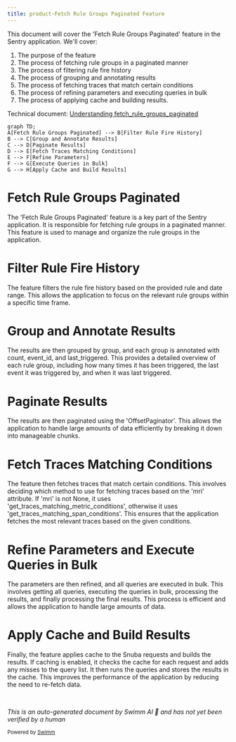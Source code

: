 ```yaml
---
title: product-Fetch Rule Groups Paginated Feature
---
```

This document will cover the 'Fetch Rule Groups Paginated' feature in the Sentry application. We'll cover:

1. The purpose of the feature
2. The process of fetching rule groups in a paginated manner
3. The process of filtering rule fire history
4. The process of grouping and annotating results
5. The process of fetching traces that match certain conditions
6. The process of refining parameters and executing queries in bulk
7. The process of applying cache and building results.

Technical document: <SwmLink doc-title="Understanding fetch_rule_groups_paginated">[Understanding fetch_rule_groups_paginated](/.swm/understanding-fetch_rule_groups_paginated.gag7556u.sw.md)</SwmLink>

```mermaid
graph TD;
A[Fetch Rule Groups Paginated] --> B[Filter Rule Fire History]
B --> C[Group and Annotate Results]
C --> D[Paginate Results]
D --> E[Fetch Traces Matching Conditions]
E --> F[Refine Parameters]
F --> G[Execute Queries in Bulk]
G --> H[Apply Cache and Build Results]
```

# Fetch Rule Groups Paginated

The 'Fetch Rule Groups Paginated' feature is a key part of the Sentry application. It is responsible for fetching rule groups in a paginated manner. This feature is used to manage and organize the rule groups in the application.

# Filter Rule Fire History

The feature filters the rule fire history based on the provided rule and date range. This allows the application to focus on the relevant rule groups within a specific time frame.

# Group and Annotate Results

The results are then grouped by group, and each group is annotated with count, event_id, and last_triggered. This provides a detailed overview of each rule group, including how many times it has been triggered, the last event it was triggered by, and when it was last triggered.

# Paginate Results

The results are then paginated using the 'OffsetPaginator'. This allows the application to handle large amounts of data efficiently by breaking it down into manageable chunks.

# Fetch Traces Matching Conditions

The feature then fetches traces that match certain conditions. This involves deciding which method to use for fetching traces based on the 'mri' attribute. If 'mri' is not None, it uses 'get_traces_matching_metric_conditions', otherwise it uses 'get_traces_matching_span_conditions'. This ensures that the application fetches the most relevant traces based on the given conditions.

# Refine Parameters and Execute Queries in Bulk

The parameters are then refined, and all queries are executed in bulk. This involves getting all queries, executing the queries in bulk, processing the results, and finally processing the final results. This process is efficient and allows the application to handle large amounts of data.

# Apply Cache and Build Results

Finally, the feature applies cache to the Snuba requests and builds the results. If caching is enabled, it checks the cache for each request and adds any misses to the query list. It then runs the queries and stores the results in the cache. This improves the performance of the application by reducing the need to re-fetch data.

&nbsp;

*This is an auto-generated document by Swimm AI 🌊 and has not yet been verified by a human*

<SwmMeta version="3.0.0" repo-id="Z2l0aHViJTNBJTNBc2VudHJ5LWRlbW8lM0ElM0FTd2ltbS1EZW1v" repo-name="sentry-demo" doc-type="product-flows"><sup>Powered by [Swimm](/)</sup></SwmMeta>
